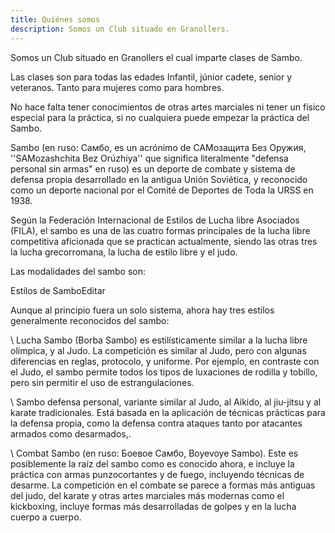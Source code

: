 ```yaml
---
title: Quiénes somos
description: Somos un Club situado en Granollers.
---
```

Somos un Club situado en Granollers el cual imparte clases de Sambo.

Las clases son para todas las edades Infantil, júnior cadete, senior y veteranos. Tanto para mujeres como para hombres.

No hace falta tener conocimientos de otras artes marciales ni tener un físico especial para la práctica,  si no cualquiera puede empezar la práctica del Sambo.

Sambo (en ruso: Cамбо, es un acrónimo de САМозащита Без Оружия, ''SAMozashchita Bez Orúzhiya'' que significa literalmente "defensa personal sin armas" en ruso) es un deporte de combate y sistema de defensa propia desarrollado en la antigua Unión Soviética, y reconocido como un deporte nacional por el Comité de Deportes de Toda la URSS en 1938.

Según la Federación Internacional de Estilos de Lucha libre Asociados (FILA), el sambo es una de las cuatro formas principales de la lucha libre competitiva aficionada que se practican actualmente, siendo las otras tres la lucha grecorromana, la lucha de estilo libre y el judo. 

Las modalidades del sambo son:

Estilos de SamboEditar



Aunque al principio fuera un solo sistema, ahora hay tres estilos generalmente reconocidos del sambo:



\    Lucha Sambo (Borba Sambo) es estilísticamente similar a la lucha libre olímpica, y al Judo. La competición es similar al Judo, pero con algunas diferencias en reglas, protocolo, y uniforme. Por ejemplo, en contraste con el Judo, el sambo permite todos los tipos de luxaciones de rodilla y tobillo, pero sin permitir el uso de estrangulaciones.



\    Sambo defensa personal, variante similar al Judo, al Aikido, al jiu-jitsu y al karate tradicionales. Está basada en la aplicación de técnicas prácticas para la defensa propia, como la defensa contra ataques tanto por atacantes armados como desarmados,.



\    Combat Sambo (en ruso: Боевое Самбо, Boyevoye Sambo). Este es posiblemente la raíz del sambo como es conocido ahora, e incluye la práctica con armas punzocortantes y de fuego, incluyendo técnicas de desarme. La competición en el combate se parece a formas más antiguas del judo, del karate y otras artes marciales más modernas como el kickboxing, incluye formas más desarrolladas de golpes y en la lucha cuerpo a cuerpo.
